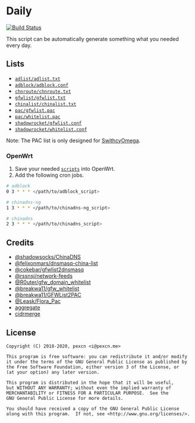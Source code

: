 # Daily

[![Build Status](https://travis-ci.org/pexcn/daily.svg?branch=master)](https://travis-ci.org/pexcn/daily)

This script can be automatically generate something what you needed every day.

## Lists

- [`adlist/adlist.txt`](https://github.com/pexcn/daily/raw/gh-pages/adlist/adlist.txt)
- [`adblock/adblock.conf`](https://github.com/pexcn/daily/raw/gh-pages/adblock/adblock.conf)
- [`chnroute/chnroute.txt`](https://github.com/pexcn/daily/raw/gh-pages/chnroute/chnroute.txt)
- [`gfwlist/gfwlist.txt`](https://github.com/pexcn/daily/raw/gh-pages/gfwlist/gfwlist.txt)
- [`chinalist/chinalist.txt`](https://github.com/pexcn/daily/raw/gh-pages/chinalist/chinalist.txt)
- [`pac/gfwlist.pac`](https://github.com/pexcn/daily/raw/gh-pages/pac/gfwlist.pac)
- [`pac/whitelist.pac`](https://github.com/pexcn/daily/raw/gh-pages/pac/whitelist.pac)
- [`shadowrocket/gfwlist.conf`](https://github.com/pexcn/daily/raw/gh-pages/shadowrocket/gfwlist.conf)
- [`shadowrocket/whitelist.conf`](https://github.com/pexcn/daily/raw/gh-pages/shadowrocket/whitelist.conf)

Note: The PAC list is only designed for [SwithcyOmega](https://github.com/FelisCatus/SwitchyOmega).

### OpenWrt

1. Save your needed [`scripts`](openwrt) into OpenWrt.
2. Add the following cron jobs.

```bash
# adblock
0 3 * * * </path/to/adblock_script>

# chinadns-ng
1 3 * * * </path/to/chinadns-ng_script>

# chinadns
2 3 * * * </path/to/chinadns_script>
```

## Credits

- [@shadowsocks/ChinaDNS](https://github.com/shadowsocks/ChinaDNS)
- [@felixonmars/dnsmasq-china-list](https://github.com/felixonmars/dnsmasq-china-list)
- [@cokebar/gfwlist2dnsmasq](https://github.com/cokebar/gfwlist2dnsmasq)
- [@rssnsj/network-feeds](https://github.com/rssnsj/network-feeds)
- [@R0uter/gfw_domain_whitelist](https://github.com/R0uter/gfw_domain_whitelist)
- [@breakwa11/gfw_whitelist](https://github.com/breakwa11/gfw_whitelist)
- [@breakwa11/GFWList2PAC](https://github.com/breakwa11/GFWList2PAC)
- [@Leask/Flora_Pac](https://github.com/Leask/Flora_Pac)
- [aggregate](https://ftp.isc.org/isc/aggregate/)
- [cidrmerge](http://cidrmerge.sourceforge.net)

## License

```
Copyright (C) 2018-2020, pexcn <i@pexcn.me>

This program is free software: you can redistribute it and/or modify
it under the terms of the GNU General Public License as published by
the Free Software Foundation, either version 3 of the License, or
(at your option) any later version.

This program is distributed in the hope that it will be useful,
but WITHOUT ANY WARRANTY; without even the implied warranty of
MERCHANTABILITY or FITNESS FOR A PARTICULAR PURPOSE.  See the
GNU General Public License for more details.

You should have received a copy of the GNU General Public License
along with this program.  If not, see <http://www.gnu.org/licenses/>.
```
